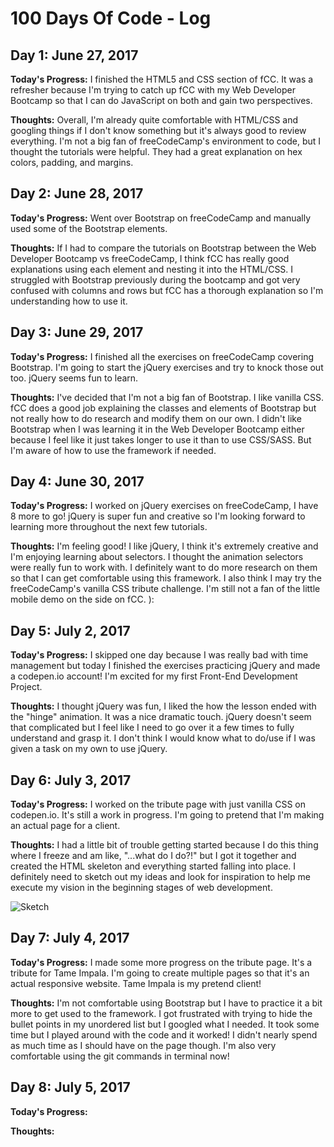 # 100 Days Of Code - Log

## Day 1: June 27, 2017

**Today's Progress:** I finished the HTML5 and CSS section of fCC. It was a refresher because I'm trying to catch up fCC with my Web Developer Bootcamp so that I can do JavaScript on both and gain two perspectives.

**Thoughts:** Overall, I'm already quite comfortable with HTML/CSS and googling things if I don't know something but it's always good to review everything. I'm not a big fan of freeCodeCamp's environment to code, but I thought the tutorials were helpful. They had a great explanation on hex colors, padding, and margins.

## Day 2: June 28, 2017

**Today's Progress:** Went over Bootstrap on freeCodeCamp and manually used some of the Bootstrap elements.

**Thoughts:** If I had to compare the tutorials on Bootstrap between the Web Developer Bootcamp vs freeCodeCamp, I think fCC has really good explanations using each element and nesting it into the HTML/CSS. I struggled with Bootstrap previously during the bootcamp and got very confused with columns and rows but fCC has a thorough explanation so I'm understanding how to use it.

## Day 3: June 29, 2017

**Today's Progress:** I finished all the exercises on freeCodeCamp covering Bootstrap. I'm going to start the jQuery exercises and try to knock those out too. jQuery seems fun to learn.

**Thoughts:** I've decided that I'm not a big fan of Bootstrap. I like vanilla CSS. fCC does a good job explaining the classes and elements of Bootstrap but not really how to do research and modify them on our own. I didn't like Bootstrap when I was learning it in the Web Developer Bootcamp either because I feel like it just takes longer to use it than to use CSS/SASS. But I'm aware of how to use the framework if needed.

## Day 4: June 30, 2017

**Today's Progress:** I worked on jQuery exercises on freeCodeCamp, I have 8 more to go! jQuery is super fun and creative so I'm looking forward to learning more throughout the next few tutorials.

**Thoughts:** I'm feeling good! I like jQuery, I think it's extremely creative and I'm enjoying learning about selectors. I thought the animation selectors were really fun to work with. I definitely want to do more research on them so that I can get comfortable using this framework. I also think I may try the freeCodeCamp's vanilla CSS tribute challenge. I'm still not a fan of the little mobile demo on the side on fCC. ):

## Day 5: July 2, 2017

**Today's Progress:** I skipped one day because I was really bad with time management but today I finished the exercises practicing jQuery and made a codepen.io account! I'm excited for my first Front-End Development Project.

**Thoughts:** I thought jQuery was fun, I liked the how the lesson ended with the "hinge" animation. It was a nice dramatic touch. jQuery doesn't seem that complicated but I feel like I need to go over it a few times to fully understand and grasp it. I don't think I would know what to do/use if I was given a task on my own to use jQuery.

## Day 6: July 3, 2017

**Today's Progress:** I worked on the tribute page with just vanilla CSS on codepen.io. It's still a work in progress. I'm going to pretend that I'm making an actual page for a client.

**Thoughts:** I had a little bit of trouble getting started because I do this thing where I freeze and am like, "...what do I do?!" but I got it together and created the HTML skeleton and everything started falling into place. I definitely need to sketch out my ideas and look for inspiration to help me execute my vision in the beginning stages of web development.


![Sketch](http://i63.tinypic.com/2zs0hs6.jpg)

## Day 7: July 4, 2017

**Today's Progress:** I made some more progress on the tribute page. It's a tribute for Tame Impala. I'm going to create multiple pages so that it's an actual responsive website. Tame Impala is my pretend client!

**Thoughts:** I'm not comfortable using Bootstrap but I have to practice it a bit more to get used to the framework. I got frustrated with trying to hide the bullet points in my unordered list but I googled what I needed. It took some time but I played around with the code and it worked! I didn't nearly spend as much time as I should have on the page though. I'm also very comfortable using the git commands in terminal now!

## Day 8: July 5, 2017

**Today's Progress:**

**Thoughts:**
